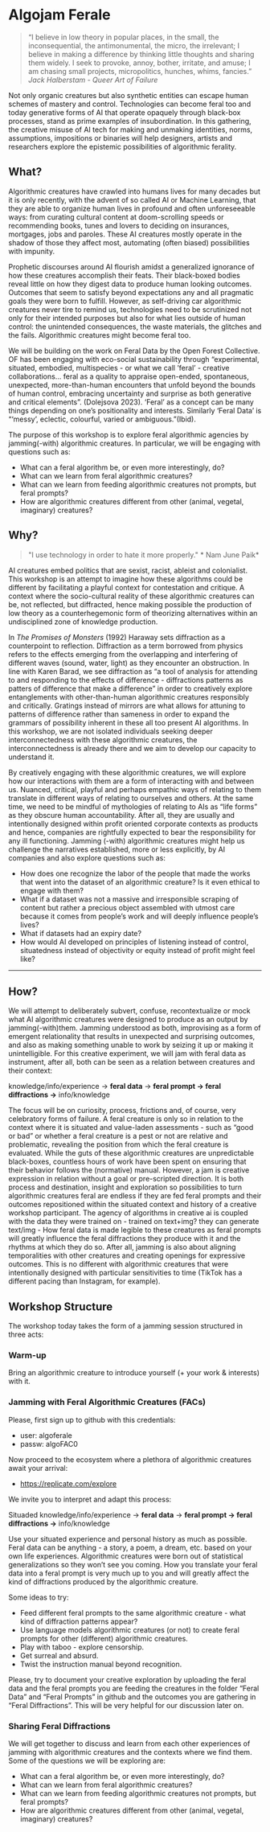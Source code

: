 # Algojam Ferale

> “I believe in low theory in popular places, in the small, the inconsequential, the antimonumental, the micro, the irrelevant; I believe in making a difference by thinking little thoughts and sharing them widely. I seek to provoke, annoy, bother, irritate, and amuse; I am chasing small projects, micropolitics, hunches, whims, fancies.” *Jack Halberstam - Queer Art of Failure*

Not only organic creatures but also synthetic entities can escape human schemes of mastery and control. Technologies can become feral too and today generative forms of AI that operate opaquely through black-box processes, stand as prime examples of insubordination. In this gathering, the creative misuse of AI tech for making and unmaking identities, norms, assumptions, impositions or binaries will help designers, artists and researchers explore the  epistemic possibilities of algorithmic ferality. 

## What?

Algorithmic creatures have crawled into humans lives for many decades but it is only recently, with the advent of so called AI or Machine Learning, that they are able to organize human lives in profound and often unforeseeable ways: from curating cultural content at doom-scrolling speeds or recommending books, tunes and lovers to deciding on insurances, mortgages, jobs and paroles. These AI creatures mostly operate in the shadow of those they affect most, automating (often biased) possibilities with impunity.

Prophetic discourses around AI flourish amidst a generalized ignorance of how these creatures accomplish their feats. Their black-boxed bodies reveal little on how they digest data to produce human looking outcomes. Outcomes that seem to satisfy beyond expectations any and all pragmatic goals they were born to fulfill. However, as self-driving car algorithmic creatures never tire to remind us, technologies need to be scrutinized not only for their intended purposes but also for what lies outside of human control: the unintended consequences, the waste materials, the glitches and the fails. Algorithmic creatures might become feral too.

We will be building on the work on Feral Data by the Open Forest Collective. OF has been engaging with eco-social sustainability through “experimental, situated, embodied, multispecies - or what we call ’feral’ - creative collaborations… feral as a quality to appraise open-ended, spontaneous, unexpected, more-than-human encounters that unfold beyond the bounds of human control, embracing uncertainty and surprise as both generative and critical elements”. (Dolejsova 2023). ‘Feral’ as a concept can be many things depending on one’s positionality and interests. Similarly ‘Feral Data’ is “‘messy’, eclectic, colourful, varied or ambiguous.”(Ibid). 

The purpose of this workshop is to explore feral algorithmic agencies by jamming(-with) algorithmic creatures. In particular, we will be engaging with questions such as: 

- What can a feral algorithm be, or even more interestingly, do?
- What can we learn from feral algorithmic creatures?
- What can we learn from feeding algorithmic creatures not prompts, but feral prompts?
- How are algorithmic creatures different from other (animal, vegetal, imaginary) creatures?

## Why?

> "I use technology in order to hate it more properly."  * Nam June Paik*

AI creatures embed politics that are sexist, racist, ableist and colonialist. This workshop is an attempt to imagine how these algorithms could be different by facilitating a playful context for contestation and critique. A context where the socio-cultural reality of these algorithmic creatures can be, not reflected, but diffracted, hence making possible the production of low theory as a counterhegemonic form of theorizing alternatives within an undisciplined zone of knowledge production.

In *The Promises of Monsters* (1992) Haraway sets diffraction as a counterpoint to reflection.  Diffraction as a term borrowed from physics refers to the effects emerging from the overlapping and interfering of different waves (sound, water, light) as they encounter an obstruction. In line with Karen Barad, we see diffraction as “a tool of analysis for attending to and responding to the effects of difference - diffractions patterns as patters of difference that make a difference” in order to creatively explore entanglements with other-than-human algorithmic creatures responsibly and critically. Gratings instead of mirrors are what allows for attuning to patterns of difference rather than sameness in order to expand the grammars of possibility inherent in these all too present AI algorithms. In this workshop, we are not isolated individuals seeking deeper interconnectedness with these algorithmic creatures, the interconnectedness is already there and we aim to develop our capacity to understand it.

By creatively engaging with these algorithmic creatures, we will explore how our interactions with them are a form of interacting with and between us. Nuanced, critical, playful and perhaps empathic ways of relating to them translate in different ways of relating to ourselves and others. At the same time, we need to be mindful of mythologies of relating to AIs as “life forms” as they obscure human accountability. After all, they are usually and intentionally designed within profit oriented corporate contexts as products and hence, companies are rightfully expected to bear the responsibility for any ill functioning. Jamming (-with) algorithmic creatures might help us challenge the narratives established, more or less explicitly, by AI companies and also explore questions such as: 

- How does one recognize the labor of the people that made the works that went into the dataset of an algorithmic creature? Is it even ethical to engage with them?
- What if a dataset was not a massive and irresponsible scraping of content but rather a precious object assembled with utmost care because it comes from people’s work and will deeply influence people’s lives?
- What if datasets had an expiry date?
- How would AI developed on principles of listening instead of control, situatedness instead of objectivity or equity instead of profit might feel like?

---

## How?

We will attempt to deliberately subvert, confuse, recontextualize or mock what AI algorithmic creatures were designed to produce as an output by jamming(-with)them. Jamming understood as both, improvising as a form of emergent relationality that results in unexpected and surprising outcomes, and also as making something unable to work by seizing it up or making it unintelligible. For this creative experiment, we will jam with feral data as instrument, after all, both can be seen as a relation between creatures and their context:

knowledge/info/experience → **feral data** → **feral prompt → feral diffractions →** info/knowledge

The focus will be on curiosity, process, frictions and, of course, very celebratory forms of failure. A feral creature is only so in relation to the context where it is situated and value-laden assessments - such as “good or bad” or whether a feral creature is a pest or not are relative and problematic, revealing the position from which the feral creature is evaluated. While the guts of these algorithmic creatures are unpredictable black-boxes, countless hours of work have been spent on ensuring that their behavior follows the (normative) manual. However, a jam is creative expression in relation without a goal or pre-scripted direction. It is both process and destination, insight and exploration so possibilities to turn algorithmic creatures feral are endless if they are fed feral prompts and their outcomes repositioned within the situated context and history of a creative workshop participant. The agency of algorithms in creative ai is coupled with the data they were trained on -  trained on text+img? they can generate text/img - How feral data is made legible to these creatures as feral prompts will greatly influence the feral diffractions they produce with it and the rhythms at which they do so. After all, jamming is also about aligning temporalities with other creatures and creating openings for expressive outcomes. This is no different with algorithmic creatures that were intentionally designed with particular sensitivities to time (TikTok has a different pacing than Instagram, for example). 

## Workshop Structure

The workshop today takes the form of a jamming session structured in three acts: 

### Warm-up

Bring an algorithmic creature to introduce yourself (+ your work & interests) with it.

### Jamming with Feral Algorithmic Creatures (FACs)

Please, first sign up to github with this credentials: 

- user: algoferale
- passw: algoFAC0

Now proceed to the ecosystem where a plethora of algorithmic creatures await your arrival:

- https://replicate.com/explore

We invite you to interpret and adapt this process:

Situaded knowledge/info/experience → **feral data** → **feral prompt → feral diffractions →** info/knowledge

Use your situated experience and personal history as much as possible. Feral data can be anything - a story, a poem, a dream, etc. based on your own life experiences. Algorithmic creatures were born out of statistical generalizations so they won’t see you coming. How you translate your feral data into a feral prompt is very much up to you and will greatly affect the kind of diffractions produced by the algorithmic creature. 

 Some ideas to try: 

- Feed different feral prompts to the same algorithmic creature  - what kind of diffraction patterns appear?
- Use language models algorithmic creatures (or not) to create feral prompts for other (different) algorithmic creatures.
- Play with taboo - explore censorship.
- Get surreal and absurd.
- Twist the instruction manual beyond recognition.

Please, try to document your creative exploration by uploading the feral data and the feral prompts you are feeding the creatures in the folder “Feral Data” and “Feral Prompts” in github and the outcomes you are gathering in “Feral Diffractions”. This will be very helpful for our discussion later on.

### Sharing Feral Diffractions

We will get together to discuss and learn from each other experiences of jamming with algorithmic creatures and the contexts where we find them. Some of the questions we will be exploring are:

- What can a feral algorithm be, or even more interestingly, do?
- What can we learn from feral algorithmic creatures?
- What can we learn from feeding algorithmic creatures not prompts, but feral prompts?
- How are algorithmic creatures different from other (animal, vegetal, imaginary) creatures?
